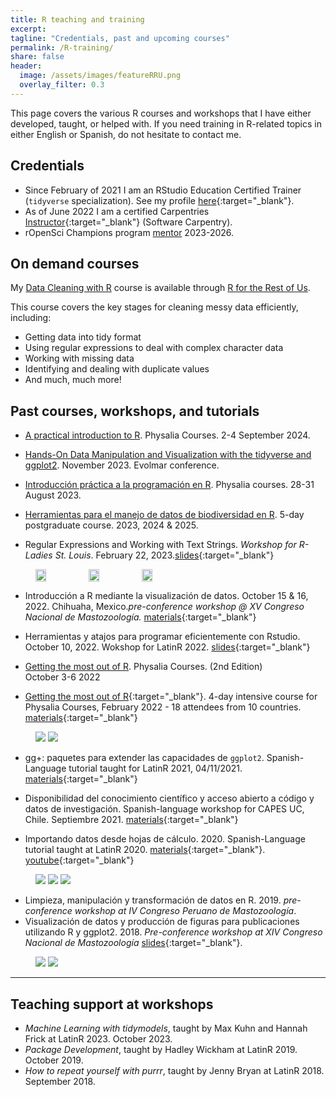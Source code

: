 ```yaml
---
title: R teaching and training
excerpt: 
tagline: "Credentials, past and upcoming courses"
permalink: /R-training/
share: false
header:
  image: /assets/images/featureRRU.png
  overlay_filter: 0.3
---
```


This page covers the various R courses and workshops that I have either developed, taught, or helped with. If you need training in R-related topics in either English or Spanish, do not hesitate to contact me.

## Credentials

- Since February of 2021 I am an RStudio Education Certified Trainer (`tidyverse` specialization). See my profile [here](https://education.rstudio.com/trainers/people/verde_arregoitia+luis/){:target="_blank"}.   
- As of June 2022 I am a certified Carpentries [Instructor](https://carpentries.org/instructors/){:target="_blank"} (Software Carpentry).
- rOpenSci Champions program [mentor](https://ropensci.org/champions/) 2023-2026.


## On demand courses
My [Data Cleaning with R](https://rfortherestofus.com/courses/data-cleaning/) course is available through [R for the Rest of Us](https://rfortherestofus.com).

This course covers the key stages for cleaning messy data efficiently, including:  

- Getting data into tidy format
- Using regular expressions to deal with complex character data
- Working with missing data
- Identifying and dealing with duplicate values
- And much, much more!


## Past courses, workshops, and tutorials

- [A practical introduction to R](https://www.physalia-courses.org/courses-workshops/r-tidyverse/). Physalia Courses. 2-4 September 2024.

- [Hands-On Data Manipulation and Visualization with the tidyverse and ggplot2](https://www.evolmar.it/physalia-course.html). November 2023. Evolmar conference.
 
- [Introducción práctica a la programación en R](https://www.physalia-courses.org/courses-workshops/r-spanish/). Physalia courses. 28-31 August 2023.

- [Herramientas para el manejo de datos de biodiversidad en R](http://posgrado.inecol.edu.mx/cursos/detalle.php?ref=00000001451&fbclid=IwY2xjawEY1FdleHRuA2FlbQIxMAABHWjDenDe2TmMTNDa2Fn7SGsjYLH01ZyJeQyYMxNHJ8RbLs8RwDy5D6ejPA_aem_4l9JmGUmdG27Glm04Fw3Vw). 5-day postgraduate course. 2023, 2024 & 2025.
  
- Regular Expressions and Working with Text Strings. _Workshop for R-Ladies St. Louis_. February 22, 2023.[slides](https://luisdva.github.io/RLadiesSTLregex/){:target="_blank"}    

<figure class="half" style="display:flex">
    <img src="/assets/images/AMMAC_Luis_Darcy.jpg"  style="width:20%">
    <img src="/assets/images/latinr2022.jpeg"  style="width:20%">
    <img src="/assets/images/inecolR.jpg"  style="width:20%">
</figure>

- Introducción a R mediante la visualización de datos. October 15 & 16, 2022. Chihuaha, Mexico._pre-conference workshop @ XV Congreso Nacional de Mastozoología._ [materials](https://github.com/luisDVA/cursoCNM2022){:target="_blank"}  

- Herramientas y atajos para programar eficientemente con Rstudio. October 10, 2022. Wokshop for LatinR 2022. [slides](https://luisdva.github.io/LatinR2022/){:target="_blank"}  

- [Getting the most out of R](https://www.physalia-courses.org/courses-workshops/gmr/). Physalia Courses. (2nd Edition)  
October 3-6 2022 

- [Getting the most out of R](https://www.physalia-courses.org/previous-courses-workshops/2022/){:target="_blank"}. 4-day intensive course for Physalia Courses, February 2022 - 18 attendees from 10 countries. [materials](https://github.com/luisDVA/physalia-R){:target="_blank"}
 
 <figure class="half">
    <img src="/assets/images/slidesld.png">
    <img src="/assets/images/imagegtmor.jpg">
   
</figure>

- gg+: paquetes para extender las capacidades de `ggplot2`. Spanish-Language tutorial taught for LatinR 2021, 04/11/2021.  [materials](https://github.com/luisDVA/ggmas){:target="_blank"}  

- Disponibilidad del conocimiento científico y acceso abierto a código y datos de investigación. Spanish-language workshop for CAPES UC, Chile. Septiembre 2021. [materials](https://docs.google.com/presentation/d/1UnyRUl5VeguLP7X0YERbqfi7bn8K2UpoljGJSaMEJnY/edit?usp=sharing){:target="_blank"}  

- Importando datos desde hojas de cálculo. 2020. Spanish-Language tutorial taught at LatinR 2020. [materials](https://github.com/luisDVA/tallerxl){:target="_blank"}. [youtube](https://www.youtube.com/watch?v=vp_1N2tOFqI){:target="_blank"}  


<figure class="third">
    <img src="https://pbs.twimg.com/media/FDWdlN0XoAMSKhe?format=jpg&name=large">
    <img src="https://pbs.twimg.com/media/E90o9n-XMAIbyEX?format=jpg&name=large">
    <img src="https://pbs.twimg.com/media/EixIkqyXsAM6205?format=jpg&name=large">
</figure>


- Limpieza, manipulación y transformación de datos en R. 2019. _pre-conference workshop at IV Congreso Peruano de Mastozoología_.  
- Visualización de datos y producción de figuras para publicaciones utilizando R y ggplot2. 2018. _Pre-conference workshop at XIV Congreso Nacional de Mastozoología_ [slides](https://docs.google.com/presentation/d/1SKtM-2RLXwfGj3uFXXZx8-mT_q0VTSjYomt2d_R6NYI/edit?usp=sharing){:target="_blank"}.  
  
<figure class="half">
    <img src="/assets/images/luisaamp.png">
    <img src="/assets/images/ldcnm18.png">
</figure>

***

## Teaching support at workshops

- _Machine Learning with tidymodels_, taught by Max Kuhn and Hannah Frick at LatinR 2023. October 2023.
- _Package Development_, taught by Hadley Wickham at LatinR 2019. October 2019.
- _How to repeat yourself with purrr_, taught by Jenny Bryan at LatinR 2018. September 2018.   

